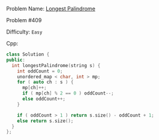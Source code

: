 Problem Name: [Longest Palindrome](https://leetcode.com/problems/longest-palindrome/)

Problem #409

Difficulty: `Easy`

Cpp:

```cpp
class Solution {
public:
  int longestPalindrome(string s) {
    int oddCount = 0;
    unordered_map < char, int > mp;
    for ( auto ch : s ) {
      mp[ch]++;
      if ( mp[ch] % 2 == 0 ) oddCount--;
      else oddCount++;
    }

    if ( oddCount > 1 ) return s.size() - oddCount + 1;
    else return s.size();
  }
};
```
